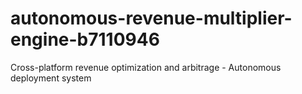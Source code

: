 # autonomous-revenue-multiplier-engine-b7110946
Cross-platform revenue optimization and arbitrage - Autonomous deployment system
